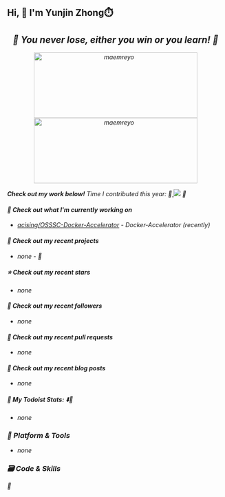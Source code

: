## Hi, 👋  I'm Yunjin Zhong⏱️


<h2 align="center"><em>🌟 You never lose, either you win or you learn!<em> 💪</h2>
<p align="center">
	<img src="https://github-readme-stats.vercel.app/api?username=haoside666&theme=dracula&show_icons=true" alt="maemreyo" width="380" height="152" />
	<img src="http://github-readme-streak-stats.herokuapp.com?user=haoside666&theme=dracula&hide_border=false" alt="maemreyo" width="380" height="152"/>
</p>

  <strong>Check out my work below!</strong> Time I contributed this year: 🎉<a href="https://wakatime.com/@ded86e62-db87-44ac-94f7-f804c1538f1e" title="项目的进展时长" > <img src="https://wakatime.com/badge/user/f5425be6-fe4f-4927-a52f-f92ac8b699c7/project/ded86e62-db87-44ac-94f7-f804c1538f1e.svg"></a> 🎉
#### 👷 Check out what I'm currently working on

- [acising/OSSSC-Docker-Accelerator](https://github.com/acising/OSSSC-Docker-Accelerator) - Docker-Accelerator (recently)

#### 🌱 Check out my recent projects
- none - 👀 

#### ⭐ Check out my recent stars
- none


#### 👯 Check out my recent followers
- none


#### 🔨 Check out my recent pull requests
- none


#### 📜 Check out my recent blog posts
- none


#### 🚧 My Todoist Stats: ⬇️👀
- none


### 🔮 Platform & Tools
- none


### 🗃️ Code & Skills
 🚀
